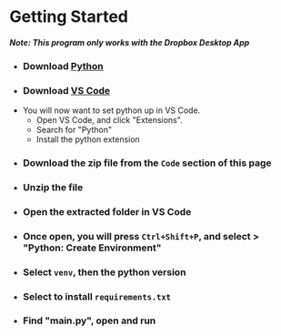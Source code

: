 # Getting Started

#### _Note: This program only works with the Dropbox Desktop App_

- ### Download [Python](https://www.python.org/downloads/)
- ### Download [VS Code](https://code.visualstudio.com/download)
- You will now want to set python up in VS Code.
  - Open VS Code, and click "Extensions".
  - Search for "Python"
  - Install the python extension
- ### Download the zip file from the `Code` section of this page
- ### Unzip the file
- ### Open the extracted folder in VS Code
- ### Once open, you will press `Ctrl+Shift+P`, and select  > "Python: Create Environment"
- ### Select `venv`, then the python version
- ### Select to install `requirements.txt`
- ### Find "main.py", open and run
